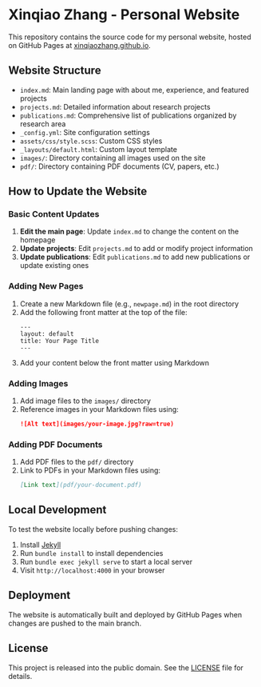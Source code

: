 # Xinqiao Zhang - Personal Website

This repository contains the source code for my personal website, hosted on GitHub Pages at [xinqiaozhang.github.io](https://xinqiaozhang.github.io).

## Website Structure

- `index.md`: Main landing page with about me, experience, and featured projects
- `projects.md`: Detailed information about research projects
- `publications.md`: Comprehensive list of publications organized by research area
- `_config.yml`: Site configuration settings
- `assets/css/style.scss`: Custom CSS styles
- `_layouts/default.html`: Custom layout template
- `images/`: Directory containing all images used on the site
- `pdf/`: Directory containing PDF documents (CV, papers, etc.)

## How to Update the Website

### Basic Content Updates

1. **Edit the main page**: Update `index.md` to change the content on the homepage
2. **Update projects**: Edit `projects.md` to add or modify project information
3. **Update publications**: Edit `publications.md` to add new publications or update existing ones

### Adding New Pages

1. Create a new Markdown file (e.g., `newpage.md`) in the root directory
2. Add the following front matter at the top of the file:
   ```
   ---
   layout: default
   title: Your Page Title
   ---
   ```
3. Add your content below the front matter using Markdown

### Adding Images

1. Add image files to the `images/` directory
2. Reference images in your Markdown files using:
   ```markdown
   ![Alt text](images/your-image.jpg?raw=true)
   ```

### Adding PDF Documents

1. Add PDF files to the `pdf/` directory
2. Link to PDFs in your Markdown files using:
   ```markdown
   [Link text](pdf/your-document.pdf)
   ```

## Local Development

To test the website locally before pushing changes:

1. Install [Jekyll](https://jekyllrb.com/docs/installation/)
2. Run `bundle install` to install dependencies
3. Run `bundle exec jekyll serve` to start a local server
4. Visit `http://localhost:4000` in your browser

## Deployment

The website is automatically built and deployed by GitHub Pages when changes are pushed to the main branch.

## License

This project is released into the public domain. See the [LICENSE](LICENSE) file for details.
